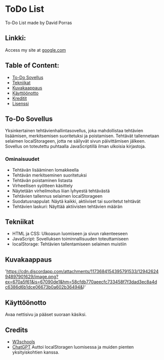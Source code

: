 # ToDo List
To-Do List made by David Porras

## Linkki:
Access my site at [google.com](https://google.com)

## Table of Content:

- [To-Do Sovellus](#to-dosovellus)
- [Tekniikat](#tekniikat)
- [Kuvakaappaus](#kuvakaappaus)
- [Käyttöönotto](#käyttöönotto)
- [Kreditit](#kreditit)
- [Lisenssi](#lisenssi)

## To-Do Sovellus
Yksinkertainen tehtävienhallintasovellus, joka mahdollistaa tehtävien lisäämisen, merkitsemisen suoritetuksi ja poistamisen. Tehtävät tallennetaan selaimen localStorageen, jotta ne säilyvät sivun päivittämisen jälkeen. Sovellus on toteutettu puhtaalla JavaScriptillä ilman ulkoisia kirjastoja.

### Ominaisuudet
- Tehtävän lisääminen lomakkeella
- Tehtävän merkitseminen suoritetuksi
- Tehtävän poistaminen listasta
- Virheellisen syötteen käsittely
- Näytetään virheilmoitus liian lyhyestä tehtävästä
- Tehtävien tallennus selaimen localStorageen
- Suodatusnappulat: Näytä kaikki, aktiiviset tai suoritetut tehtävät
- Tehtävien laskuri: Näyttää aktiivisten tehtävien määrän

## Tekniikat
- HTML ja CSS: Ulkoasun luomiseen ja sivun rakenteeseen
- JavaScript: Sovelluksen toiminnallisuuden toteuttamiseen
- localStorage: Tehtävien tallentamiseen selaimen muistiin

## Kuvakaappaus
'https://cdn.discordapp.com/attachments/1173684154395791533/1294262494897901629/image.png?ex=670a5f61&is=67090de1&hm=58cfdb770aeecfc733458f7f3dad3ec8a4dc6386d6b1dce06673b0a602b36494&)'

## Käyttöönotto
Avaa nettisivu ja pääset suoraan käsiksi.

## Credits
- [W3schools](https://www.w3schools.com/)
- [ChatGPT](https://chatgpt.com/) Auttoi localStoragen luomisessa ja muiden pienten yksityiskohtien kanssa.
